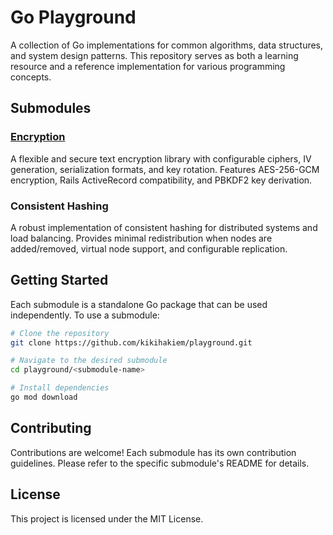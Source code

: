 # Go Playground

A collection of Go implementations for common algorithms, data structures, and system design patterns. This repository serves as both a learning resource and a reference implementation for various programming concepts.

## Submodules

### [Encryption](encryption/README.md)
A flexible and secure text encryption library with configurable ciphers, IV generation, serialization formats, and key rotation. Features AES-256-GCM encryption, Rails ActiveRecord compatibility, and PBKDF2 key derivation.

### Consistent Hashing
A robust implementation of consistent hashing for distributed systems and load balancing. Provides minimal redistribution when nodes are added/removed, virtual node support, and configurable replication.

## Getting Started

Each submodule is a standalone Go package that can be used independently. To use a submodule:

```bash
# Clone the repository
git clone https://github.com/kikihakiem/playground.git

# Navigate to the desired submodule
cd playground/<submodule-name>

# Install dependencies
go mod download
```

## Contributing

Contributions are welcome! Each submodule has its own contribution guidelines. Please refer to the specific submodule's README for details.

## License

This project is licensed under the MIT License.
